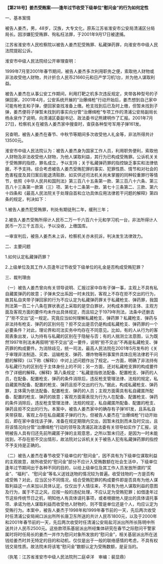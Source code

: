**【第218号】姜杰受贿案——逢年过节收受下级单位“慰问金”的行为如何定性**

一、基本案情

被告人姜杰，男，48岁，汉族，大专文化，原系江苏省淮安市公安局清浦区分局局长。因涉嫌犯受贿罪、徇私枉法罪，于2001年9月17日被逮捕。

江苏省淮安市人民检察院以被告人姜杰犯受贿罪、私藏弹药罪，向淮安市中级人民法院提起公诉。

淮安市中级人民法院经公开审理查明：

1999年7月至2001年春节期间，被告人姜杰多次利用职务之便，索取他人财物或非法收受他人财物，共计折合人民币21660元和日产学习机1台，并为他人谋取利益。

被告人姜杰在从事公安工作期间，利用打靶之机多次违反规定，夹带各种型号的子弹回家。2001年4月，公安系统开展的“治爆缉枪”行动开始后，姜杰想到自己家中可能有枪支和子弹，便回家查找准备上缴。枪支找到后已及时上缴，但暂未找到子弹，姜杰便将子弹暂未找到的事实向分管“治爆缉枪”专项工作的清浦公安局副局长杨永泉作了说明，向清浦区委副书记、政法委书记熊建明作了汇报。2001年7月27日，检察机关在被告人姜杰家中搜查时，查获各种型号军用子弹161发。

另查明，被告人姜杰在春节、中秋节等期间多次收受他人礼金等，非法所得共计13500元。

淮安市中级人民法院认为：被告人姜杰身为国家工作人员，利用职务便利，索取他人财物及非法收受他人财物，为他人谋取利益，其行为已构成受贿罪。公诉机关关于受贿罪的指控，罪名成立，予以支持；关于私藏弹药罪的指控缺乏事实和法律依据，不予支持。综合考虑被告人姜杰受贿犯罪的事实、犯罪性质、情节和对社会的危害程度及其归案后能退清赃款、如实供述司法机关尚未掌握的同种较重罪行等情节，依照《中华人民共和国刑法》第三百八十五条第一款、第三百八十六条、第三百八十三条第一款第（三）项、第七十二条第一款、第七十三条第二、三款、第六十四条和《最高人民法院关于处理自首和立功具体应用法律若干问题的解释》第四条的规定，判决如下：

1.被告人姜杰犯受贿罪，判处有期徒刑二年，缓刑三年；

2.被告人姜杰受贿所得计人民币二万一千六百六十元和学习机一台，非法所得计人民币一万三千五百元，予以没收，上缴国库。

一审宣判后，被告人姜杰未上诉，检察机关亦未抗诉，判决发生法律效力。

二、主要问题

1.如何认定私藏弹药罪？

2.上级单位及其工作人员逢年过节收受下级单位的礼金是否构成受贿犯罪？

三、裁判理由

（一）被告人姜杰曾向有关领导说明、汇报过家中存有子弹一事，主观上不具有私自藏匿弹药的故意；子弹未交出系因一时未找到，客观上不存在拒不交出的行为，故其私自夹带子弹回家的行为不应认定为私藏弹药罪关于私藏枪支、弹药罪，我国刑法第一百二十八条在罪状表述上采取的是空白罪状，对构成本罪的主体、主观方面及客观方面的要件均未作出具体规定，而且较之于1979年刑法，法条中还删去了“拒不交出”这一规定。究竟应当如何理解私藏枪支、弹药罪？私藏枪支、弹药与非法持有枪支、弹药的区别何在？拒不交出是否仍是构成私藏枪支、弹药罪的一个必要条件？对此，理论界和司法实务中均存在不同意见。比如，有的人从行为的客观表象出发，认为持有与私藏的区别在于隐秘与否；有的人揣测立法意图，认为既然1997年刑法未再叙明“拒不交出”这一要件，说明“拒不交出”不再是私藏枪支、弹药罪的构成要件。为消除歧见，统一司法，最高人民法院在2001年5月发布的《关于审理非法制造、买卖、运输枪支、弹药、爆炸物等刑事案件具体应用法律若干问题的解释》（以下称《解释》）中对上述问题作出了规定。一方面，明确了非法持有与私藏行为的区别在于主体身份上的不同；另一方面，还对私藏枪支罪的构成要件作了详细的解释。《解释》第八条规定：“私藏是指依法配备、配置枪支、弹药的人员，在配备、配置枪支、弹药的条件消除后，违反枪支管理法律、法规的规定，私自藏匿所配备、配置的枪支、弹药且拒不交出的行为。”据此，构成私藏枪支、弹药罪，主体需为依法配备、配置枪支、弹药的人员；主观方面需具有私自藏匿所配备、配置的枪支、弹药的故意；客观方面需表现为行为人在配备、配置枪支、弹药的条件消除后，违反枪支管理法律、法规的规定，私自藏匿所配备、配置的枪支、弹药且拒不交出的行为。本案中，被告人姜杰家中的确存有子弹161发，且系私自夹带获取，客观上存在私自藏匿子弹的行为，但被告人姜杰在“治爆缉枪”行动开始后，即在家中查找该子弹，准备在规定期限内交出，因暂未找到而未及时交出，且将该情况向分管“治爆缉枪”行动的领导及清浦区政法委有关领导如实作了汇报，说明被告人具有归还先前所藏匿子弹的主观意思，之所以暂未归还，是因为一时未能找到，不存在拒不交出情形，故法院对公诉机关关于被告人犯有私藏弹药罪的指控不予支持是正确的。

（二）被告人姜杰在春节收受下级单位的“慰问金”，因不具有为下级单位谋取利益的主观故意，故所收受的“慰问金”部分不应计入受贿数额在社会生活中，下级单位逢年过节期间出于各种不同的目的，以给上级单位及其工作人员发放所谓的“奖金”、“福利”、“慰问金”等名义送钱送物的情况较为普遍。收受钱物的一方是否构成受贿？对此，应当区分不同情况，结合受贿犯罪的构成要件即是否具有为他人谋取利益这一点来加以具体认定。仅仅出于人情往来，不具有为他人谋取利益的意图及行为，属于不正之风，应按一般的违纪处理，不应认定为受贿犯罪；如借逢年过节这些传统节日之机，明知他人有具体请托事项，或者根据他人提出的具体请托事项、承诺为他人谋取利益而收受他人财物的，则不管是单位还是个人，均应认定为受贿行为。本案中，被告人姜杰于1998年和1999年春节前的一天，先后两次收受时任清浦公安局闸口派出所所长唐卫东所送的共计人民币1800元，以及于2000年和2001年春节前的一天，先后两次收受时任清浦公安局盐河派出所所长陈明中所送共计人民币2500元。这些款项系基层派出所经集体研究在春节之际慰问干警家属时将时任局长的姜杰一并作为慰问对象所发放的“慰问金”，相关基层派出所在送钱给姜杰时并无特定的目的和动机，仅仅是出于一般的联络感情的考虑，不具有权钱交易性质。故法院未将该笔“慰问金”数额认定为受贿数额，是妥当的。

（执笔：江苏省淮安市中级人民法院刑二庭卓洋　审编：裴显鼎）
